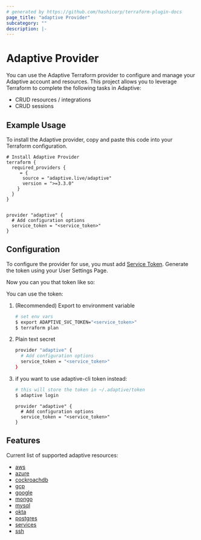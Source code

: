 ```yaml
---
# generated by https://github.com/hashicorp/terraform-plugin-docs
page_title: "adaptive Provider"
subcategory: ""
description: |-
---
```


# Adaptive Provider

You can use the Adaptive Terraform provider to configure and manage your Adaptive account and resources. This project allows you to leverage Terraform to complete the following tasks in Adaptive:

- CRUD resources / integrations
- CRUD sessions
<!-- - CRUD authorizations -->

## Example Usage

To install the Adaptive provider, copy and paste this code into your Terraform configuration.

```hcl
# Install Adaptive Provider
terraform {
  required_providers {
     = {
      source = "adaptive.live/adaptive"
      version = ">=3.3.0"
    }
  }
}


provider "adaptive" {
  # Add configuration options
  service_token = "<service_token>"
}
```

## Configuration

To configure the provider for use, you must add [Service Token](https://docs.adaptive.live/). Generate the token using your User Settings Page.

Now you can you that token like so:

You can use the token:

1. (Recommended) Export to environment variable

   ```bash
   # set env vars
   $ export ADAPTIVE_SVC_TOKEN="<service_token>"
   $ terraform plan
   ```

2. Plain text secret

   ```bash
   provider "adaptive" {
     # Add configuration options
     service_token = "<service_token>"
   }
   ```

3. if you want to use adaptive-cli token instead:

   ```bash
   # this will store the token in ~/.adaptive/token
   $ adaptive login
   ```

   ```hcl
   provider "adaptive" {
     # Add configuration options
     service_token = "<service_token>"
   }
   ```

## Features

Current list of supported adaptive resources:

- [aws](https://docs.adaptive.live/integrations/aws)
- [azure](https://docs.adaptive.live/integrations/azure)
- [cockroachdb](https://docs.adaptive.live/integrations/cockroachdb)
- [gcp](https://docs.adaptive.live/integrations/gcp)
- [google](https://docs.adaptive.live/integrations/google)
- [mongo](https://docs.adaptive.live/integrations/mongo)
- [mysql](https://docs.adaptive.live/integrations/mysql)
- [okta](https://docs.adaptive.live/integrations/okta)
- [postgres](https://docs.adaptive.live/integrations/postgres)
- [services](https://docs.adaptive.live/integrations/services)
- [ssh](https://docs.adaptive.live/integrations/ssh)
